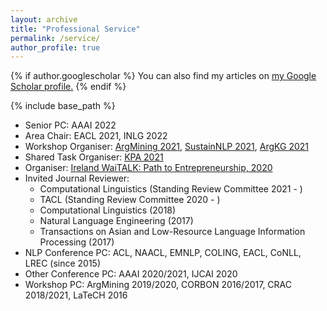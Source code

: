 ```yaml
---
layout: archive
title: "Professional Service"
permalink: /service/
author_profile: true
---
```


{% if author.googlescholar %}
  You can also find my articles on <u><a href="{{author.googlescholar}}">my Google Scholar profile</a>.</u>
{% endif %}

{% include base_path %}

- Senior PC: AAAI 2022  
- Area Chair: EACL 2021, INLG 2022
- Workshop Organiser: [ArgMining 2021](https://2021.argmining.org/), [SustainNLP 2021](https://sites.google.com/view/sustainlp2021/home), [ArgKG 2021](https://argkg21.argmining.org/)  
- Shared Task Organiser: [KPA 2021](https://github.com/ibm/KPA_2021_shared_task)  
- Organiser: [Ireland WaiTALK: Path to Entrepreneurship, 2020](https://medium.com/womeninai/becoming-founders-and-ceos-path-to-entrepreneurship-waitalk-693f6e5671de)
- Invited Journal Reviewer:  
  - Computational Linguistics (Standing Review Committee 2021 - )
  - TACL (Standing Review Committee 2020 - )
  - Computational Linguistics (2018)
  - Natural Language Engineering (2017)
  - Transactions on Asian and Low-Resource Language Information Processing (2017)  
- NLP Conference PC: ACL, NAACL, EMNLP, COLING, EACL, CoNLL, LREC (since 2015)  
- Other Conference PC: AAAI 2020/2021, IJCAI 2020  
- Workshop PC: ArgMining 2019/2020, CORBON 2016/2017, CRAC 2018/2021, LaTeCH 2016

